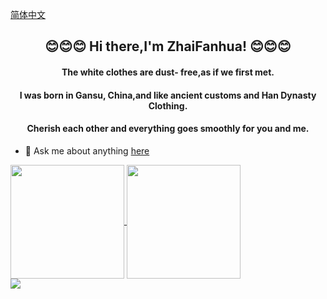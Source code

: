 <p align="left">
	<a href="/README_CN.md">简体中文</a>
</p>
<h2 align="center">😊😊😊 Hi there,I'm ZhaiFanhua! 😊😊😊</h2>
<h4 align="center">The white clothes are dust- free,as if we first met.</h4>
<h4 align="center">I was born in Gansu, China,and like ancient customs and Han Dynasty Clothing.</h4>
<h4 align="center">Cherish each other and everything goes smoothly for you and me.</h4>

- 💬 Ask me about anything [here](https://github.com/zhaifanhua/zhaifanhua/discussions)

<div style="clear:both;"></div>
<div>
	<a href="https://github.com/zhaifanhua">
	<img align="center" height="182" src="https://github-readme-stats.vercel.app/api?username=zhaifanhua&show_icons=true&title_color=f3f8f1&text_color=a3e2c5&icon_color=E6E6FA&bg_color=0,696969,415065&hide_border=true" />
	</a>
	<a href="https://github.com/zhaifanhua">
	<img align="center" height="182" src="https://github-readme-stats.vercel.app/api/top-langs/?username=anuraghazra&layout=compact&title_color=f3f8f1&text_color=a3e2c5&bg_color=0,415065,696969&hide_border=true" /></a>
</div>
<div style="clear:both;"></div>
<div>
	<img align="center" src="https://github-profile-trophy.vercel.app/?username=zhaifanhua&theme=nord&column=7&margin-w=15&margin-h=15" />
</div>
